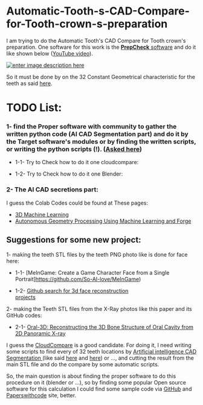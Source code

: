 # Automatic-Tooth-s-CAD-Compare-for-Tooth-crown-s-preparation

I am trying to do the Automatic Tooth's CAD Compare for Tooth crown's preparation. One software for this work is the [**PrepCheck** software][1] and do it like shown below ([YouTube video][6]).

[![enter image description here][7]][7]

So it must be done by on the 32 Constant Geometrical characteristic for the teeth as said [here][4].


# TODO List:

### 1- find the Proper software with community to gather the written python code (AI CAD Segmentation part) and do it by the Target software's modules or by finding the written scripts, or writing the python scripts (!). ([Asked here](https://engineering.stackexchange.com/questions/40966/trying-to-find-proper-open-source-cad-software-for-the-automatic-tooth-comparing)) 

 - 1-1- Try to Check how to do it one cloudcompare:
   
 - 1-2- Try to Check how to do it one Blender:

### 2- The AI CAD secretions part:

I guess the Colab Codes could be found at These pages:

 - [3D Machine
   Learning](https://github.com/timzhang642/3D-Machine-Learning)
 - [Autonomous Geometry Processing Using Machine Learning and
   Forge](https://medium.com/autodesk-university/autonomous-geometry-processing-using-machine-learning-and-forge-3b89b40e97cb)

## Suggestions for some new project:

  1- making the teeth STL files by the teeth PNG photo like is done for face here:

 - 1-1- [MeInGame: Create a Game Character Face from a Single
   Portrait]https://github.com/So-AI-love/MeInGame)
   
 - 1-2- [Github search for 3d face reconstruction   
   projects](https://github.com/topics/3d-face-reconstruction)

  2- making the Teeth STL files from the X-Ray photos like this paper and its GitHub codes:

    

 - 2-1- [Oral-3D: Reconstructing the 3D Bone Structure of Oral Cavity
   from 2D Panoramic
   X-ray](https://deepai.org/publication/oral-3d-reconstructing-the-3d-bone-structure-of-oral-cavity-from-2d-panoramic-x-ray)

I guess the [CloudCompare][8] is a good candidate. For doing it, I need writing some scripts to find every of 32 teeth locations by [Artificial intelligence CAD Segmentation ][9] (like said [here][10] and [here][11]) or ..., and cutting the result from the main STL file and do the compare by some automatic scripts.

So, the main question is about finding the proper software to do this procedure on it (blender or  ...), so by finding some popular Open source software for this calculation I could find some sample code via [GitHub][12] and [Paperswithcode][13] site, better.




  [1]: https://www.dentsplysirona.com/en/explore/universities-and-large-clinics/products/prepcheck.html
  [2]: https://www.nature.com/articles/srep25281
  [3]: https://i.stack.imgur.com/Cl8ic.png
  [4]: https://www.dentistry.umn.edu/sites/dentistry.umn.edu/files/module_on_crown_preparation.pdf
  [5]: https://i.stack.imgur.com/INMnm.png
  [6]: https://www.youtube.com/watch?v=qE9ArjjKIF0
  [7]: https://i.stack.imgur.com/NPbK7.jpg
  [8]: https://www.danielgm.net/cc/
  [9]: https://www.google.com/search?q=cad%20segmentations%20site%3Acolab.research.google.com&oq=cad%20segmentations%20site%3Acolab.research.google.com&aqs=chrome..69i57.18579j0j9&sourceid=chrome&ie=UTF-8
  [10]: https://medium.com/autodesk-university/autonomous-geometry-processing-using-machine-learning-and-forge-3b89b40e97cb
  [11]: https://github.com/timzhang642/3D-Machine-Learning
  [12]: https://www.google.com/search?q=site:https://github.com/%20stl%20file%20compare%20ai&sxsrf=ALeKk01FUx3jh7sFG3dB64uNb_5S9xVyXQ:1615679641575&source=lnms&tbm=isch
  [13]: https://www.google.com/search?q=site:https://paperswithcode.com/%20stl%20file%20compare%20ai&sxsrf=ALeKk01wimK5O0QgbOALxyxFECIb7BaelA:1615679013620&source=lnms&tbm=isch#imgrc=4qx73pbhnG6S_M
